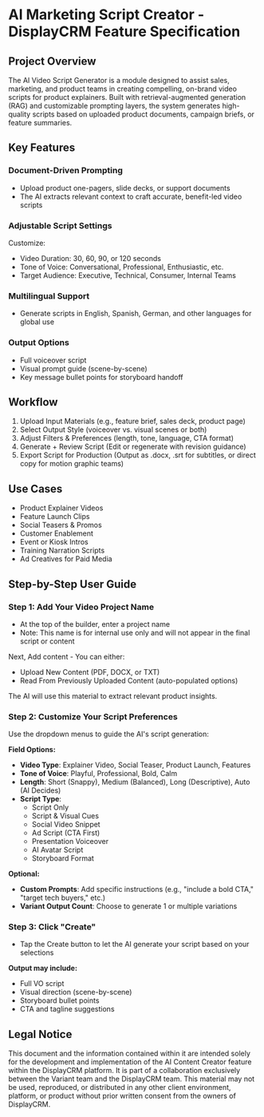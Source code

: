 # AI Marketing Script Creator - DisplayCRM Feature Specification

## Project Overview
The AI Video Script Generator is a module designed to assist sales, marketing, and product teams in creating compelling, on-brand video scripts for product explainers. Built with retrieval-augmented generation (RAG) and customizable prompting layers, the system generates high-quality scripts based on uploaded product documents, campaign briefs, or feature summaries.

## Key Features

### Document-Driven Prompting
- Upload product one-pagers, slide decks, or support documents
- The AI extracts relevant context to craft accurate, benefit-led video scripts

### Adjustable Script Settings
Customize:
- Video Duration: 30, 60, 90, or 120 seconds
- Tone of Voice: Conversational, Professional, Enthusiastic, etc.
- Target Audience: Executive, Technical, Consumer, Internal Teams

### Multilingual Support
- Generate scripts in English, Spanish, German, and other languages for global use

### Output Options
- Full voiceover script
- Visual prompt guide (scene-by-scene)
- Key message bullet points for storyboard handoff

## Workflow
1. Upload Input Materials (e.g., feature brief, sales deck, product page)
2. Select Output Style (voiceover vs. visual scenes or both)
3. Adjust Filters & Preferences (length, tone, language, CTA format)
4. Generate + Review Script (Edit or regenerate with revision guidance)
5. Export Script for Production (Output as .docx, .srt for subtitles, or direct copy for motion graphic teams)

## Use Cases
- Product Explainer Videos
- Feature Launch Clips
- Social Teasers & Promos
- Customer Enablement
- Event or Kiosk Intros
- Training Narration Scripts
- Ad Creatives for Paid Media

## Step-by-Step User Guide

### Step 1: Add Your Video Project Name
- At the top of the builder, enter a project name
- Note: This name is for internal use only and will not appear in the final script or content

Next, Add content - You can either:
- Upload New Content (PDF, DOCX, or TXT)
- Read From Previously Uploaded Content (auto-populated options)

The AI will use this material to extract relevant product insights.

### Step 2: Customize Your Script Preferences
Use the dropdown menus to guide the AI's script generation:

**Field Options:**
- **Video Type**: Explainer Video, Social Teaser, Product Launch, Features
- **Tone of Voice**: Playful, Professional, Bold, Calm
- **Length**: Short (Snappy), Medium (Balanced), Long (Descriptive), Auto (AI Decides)
- **Script Type**: 
  - Script Only
  - Script & Visual Cues
  - Social Video Snippet
  - Ad Script (CTA First)
  - Presentation Voiceover
  - AI Avatar Script
  - Storyboard Format

**Optional:**
- **Custom Prompts**: Add specific instructions (e.g., "include a bold CTA," "target tech buyers," etc.)
- **Variant Output Count**: Choose to generate 1 or multiple variations

### Step 3: Click "Create"
- Tap the Create button to let the AI generate your script based on your selections

**Output may include:**
- Full VO script
- Visual direction (scene-by-scene)
- Storyboard bullet points
- CTA and tagline suggestions

## Legal Notice
This document and the information contained within it are intended solely for the development and implementation of the AI Content Creator feature within the DisplayCRM platform. It is part of a collaboration exclusively between the Variant team and the DisplayCRM team. This material may not be used, reproduced, or distributed in any other client environment, platform, or product without prior written consent from the owners of DisplayCRM.